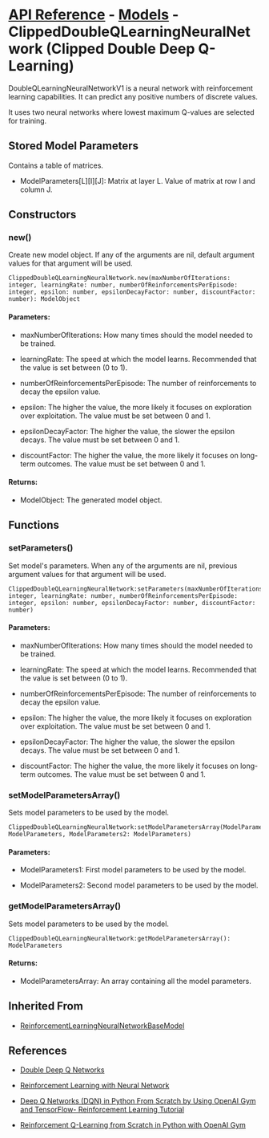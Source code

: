 # [API Reference](../../API.md) - [Models](../Models.md) - ClippedDoubleQLearningNeuralNetwork (Clipped Double Deep Q-Learning)

DoubleQLearningNeuralNetworkV1 is a neural network with reinforcement learning capabilities. It can predict any positive numbers of discrete values.

It uses two neural networks where lowest maximum Q-values are selected for training.

## Stored Model Parameters

Contains a table of matrices.  

* ModelParameters[L][I][J]: Matrix at layer L. Value of matrix at row I and column J.

## Constructors

### new()

Create new model object. If any of the arguments are nil, default argument values for that argument will be used.

```
ClippedDoubleQLearningNeuralNetwork.new(maxNumberOfIterations: integer, learningRate: number, numberOfReinforcementsPerEpisode: integer, epsilon: number, epsilonDecayFactor: number, discountFactor: number): ModelObject
```

#### Parameters:

* maxNumberOfIterations: How many times should the model needed to be trained.

* learningRate: The speed at which the model learns. Recommended that the value is set between (0 to 1).

* numberOfReinforcementsPerEpisode: The number of reinforcements to decay the epsilon value.

* epsilon: The higher the value, the more likely it focuses on exploration over exploitation. The value must be set between 0 and 1.

* epsilonDecayFactor: The higher the value, the slower the epsilon decays. The value must be set between 0 and 1.

* discountFactor: The higher the value, the more likely it focuses on long-term outcomes. The value must be set between 0 and 1.

#### Returns:

* ModelObject: The generated model object.

## Functions

### setParameters()

Set model's parameters. When any of the arguments are nil, previous argument values for that argument will be used.

```
ClippedDoubleQLearningNeuralNetwork:setParameters(maxNumberOfIterations: integer, learningRate: number, numberOfReinforcementsPerEpisode: integer, epsilon: number, epsilonDecayFactor: number, discountFactor: number)
```

#### Parameters:

* maxNumberOfIterations: How many times should the model needed to be trained.

* learningRate: The speed at which the model learns. Recommended that the value is set between (0 to 1).

* numberOfReinforcementsPerEpisode: The number of reinforcements to decay the epsilon value.

* epsilon: The higher the value, the more likely it focuses on exploration over exploitation. The value must be set between 0 and 1.

* epsilonDecayFactor: The higher the value, the slower the epsilon decays. The value must be set between 0 and 1.

* discountFactor: The higher the value, the more likely it focuses on long-term outcomes. The value must be set between 0 and 1.

### setModelParametersArray()

Sets model parameters to be used by the model.

```
ClippedDoubleQLearningNeuralNetwork:setModelParametersArray(ModelParameters1: ModelParameters, ModelParameters2: ModelParameters)
```

#### Parameters:

* ModelParameters1: First model parameters to be used by the model.

* ModelParameters2: Second model parameters to be used by the model.

### getModelParametersArray()

Sets model parameters to be used by the model.

```
ClippedDoubleQLearningNeuralNetwork:getModelParametersArray(): ModelParameters
```

#### Returns:

* ModelParametersArray: An array containing all the model parameters.

## Inherited From

* [ReinforcementLearningNeuralNetworkBaseModel](ReinforcementLearningNeuralNetworkBaseModel.md)

## References

* [Double Deep Q Networks](https://towardsdatascience.com/double-deep-q-networks-905dd8325412)

* [Reinforcement Learning with Neural Network](https://www.baeldung.com/cs/reinforcement-learning-neural-network)

* [Deep Q Networks (DQN) in Python From Scratch by Using OpenAI Gym and TensorFlow- Reinforcement Learning Tutorial](https://aleksandarhaber.com/deep-q-networks-dqn-in-python-from-scratch-by-using-openai-gym-and-tensorflow-reinforcement-learning-tutorial/)

* [Reinforcement Q-Learning from Scratch in Python with OpenAI Gym](https://www.learndatasci.com/tutorials/reinforcement-q-learning-scratch-python-openai-gym/)
